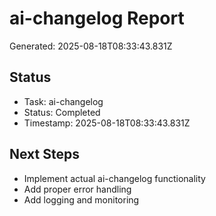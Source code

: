 # ai-changelog Report

Generated: 2025-08-18T08:33:43.831Z

## Status
- Task: ai-changelog
- Status: Completed
- Timestamp: 2025-08-18T08:33:43.831Z

## Next Steps
- Implement actual ai-changelog functionality
- Add proper error handling
- Add logging and monitoring
